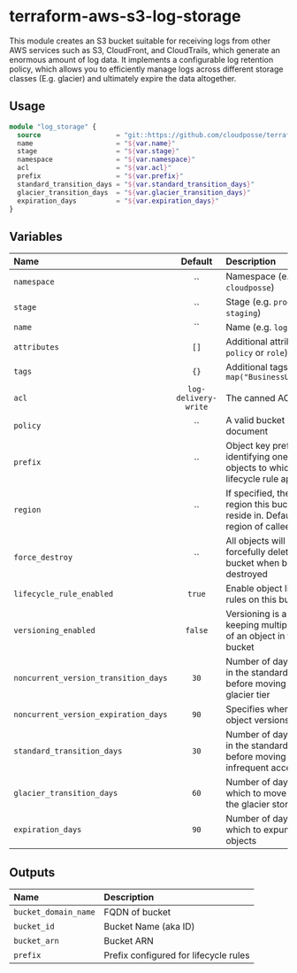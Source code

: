 # terraform-aws-s3-log-storage

This module creates an S3 bucket suitable for receiving logs from other AWS services such as S3, CloudFront, and CloudTrails, which generate an enormous amount of log data. It implements a configurable log retention policy, which allows you to efficiently manage logs across different storage classes (E.g. glacier) and ultimately expire the data altogether.


## Usage

```terraform
module "log_storage" {
  source                   = "git::https://github.com/cloudposse/terraform-aws-s3-log-storage.git?ref=master"
  name                     = "${var.name}"
  stage                    = "${var.stage}"
  namespace                = "${var.namespace}"
  acl                      = "${var.acl}"
  prefix                   = "${var.prefix}"
  standard_transition_days = "${var.standard_transition_days}"
  glacier_transition_days  = "${var.glacier_transition_days}"
  expiration_days          = "${var.expiration_days}"
}
```


## Variables
|  Name                               |  Default            |  Description                                                                                       | Required |
|:------------------------------------|:-------------------:|:---------------------------------------------------------------------------------------------------|:--------:|
| `namespace`                         | ``                  | Namespace (e.g. `cp` or `cloudposse`)                                                              | Yes      |
| `stage`                             | ``                  | Stage (e.g. `prod`, `dev`, `staging`)                                                              | Yes      |
| `name`                              | ``                  | Name  (e.g. `log`)                                                                                 | Yes      |
| `attributes`                        | `[]`                | Additional attributes (e.g. `policy` or `role`)                                                    | No       |
| `tags`                              | `{}`                | Additional tags  (e.g. `map("BusinessUnit","XYZ")`                                                 | No       |
| `acl`                               | `log-delivery-write`| The canned ACL to apply                                                                            | No       |
| `policy`                            | ``                  | A valid bucket policy JSON document                                                                | No       |
| `prefix`                            | ``                  | Object key prefix identifying one or more objects to which the lifecycle rule applies              | No       |
| `region`                            | ``                  | If specified, the AWS region this bucket should reside in. Defaults to region of callee.           | No       |
| `force_destroy`                     | ``                  | All objects will be forcefully deleted from the bucket when bucket destroyed                       | No       |
| `lifecycle_rule_enabled`            | `true`              | Enable object lifecycle rules on this bucket                                                       | No       |
| `versioning_enabled`                | `false`             | Versioning is a means of keeping multiple variants of an object in the same bucket                 | No       |
| `noncurrent_version_transition_days`| `30`                | Number of days to persist in the standard storage tier before moving to the glacier tier           | No       |
| `noncurrent_version_expiration_days`| `90`                | Specifies when noncurrent object versions expire                                                   | No       |
| `standard_transition_days`          | `30`                | Number of days to persist in the standard storage tier before moving to the infrequent access tier | No       |
| `glacier_transition_days`           | `60`                | Number of days after which to move the data to the glacier storage tier                            | No       |
| `expiration_days`                   | `90`                | Number of days after which to expunge the objects                                                  | No       |

## Outputs

| Name                  | Description                           |
|:----------------------|:--------------------------------------|
| `bucket_domain_name`  | FQDN of bucket                        |
| `bucket_id`           | Bucket Name (aka ID)                  |
| `bucket_arn`          | Bucket ARN                            |
| `prefix`              | Prefix configured for lifecycle rules |
